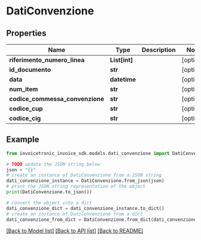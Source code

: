 # DatiConvenzione


## Properties

Name | Type | Description | Notes
------------ | ------------- | ------------- | -------------
**riferimento_numero_linea** | **List[int]** |  | [optional] 
**id_documento** | **str** |  | [optional] 
**data** | **datetime** |  | [optional] 
**num_item** | **str** |  | [optional] 
**codice_commessa_convenzione** | **str** |  | [optional] 
**codice_cup** | **str** |  | [optional] 
**codice_cig** | **str** |  | [optional] 

## Example

```python
from invoicetronic_invoice_sdk.models.dati_convenzione import DatiConvenzione

# TODO update the JSON string below
json = "{}"
# create an instance of DatiConvenzione from a JSON string
dati_convenzione_instance = DatiConvenzione.from_json(json)
# print the JSON string representation of the object
print(DatiConvenzione.to_json())

# convert the object into a dict
dati_convenzione_dict = dati_convenzione_instance.to_dict()
# create an instance of DatiConvenzione from a dict
dati_convenzione_from_dict = DatiConvenzione.from_dict(dati_convenzione_dict)
```
[[Back to Model list]](../README.md#documentation-for-models) [[Back to API list]](../README.md#documentation-for-api-endpoints) [[Back to README]](../README.md)


